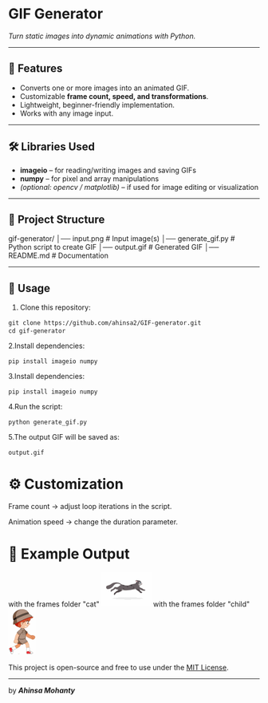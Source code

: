 # GIF Generator  
*Turn static images into dynamic animations with Python.*  

---

## 📌 Features  
- Converts one or more images into an animated GIF.  
- Customizable **frame count, speed, and transformations**.  
- Lightweight, beginner-friendly implementation.  
- Works with any image input.  

---

## 🛠️ Libraries Used  
- **imageio** – for reading/writing images and saving GIFs  
- **numpy** – for pixel and array manipulations  
- *(optional: opencv / matplotlib)* – if used for image editing or visualization  

---

## 📂 Project Structure  
gif-generator/
│── input.png # Input image(s)
│── generate_gif.py # Python script to create GIF
│── output.gif # Generated GIF
│── README.md # Documentation


---

## 🚀 Usage  
1. Clone this repository:  
```
git clone https://github.com/ahinsa2/GIF-generator.git
cd gif-generator
   ```
2.Install dependencies:
  ```
pip install imageio numpy
```
3.Install dependencies:
```
pip install imageio numpy
```
4.Run the script:
```
python generate_gif.py
```
5.The output GIF will be saved as:
```
output.gif
```
# ⚙️ Customization

Frame count  → adjust loop iterations in the script.

Animation speed → change the duration parameter.


# 📸 Example Output
with the frames folder "cat"
![Preview](output.gif)
with the frames folder "child"
![Preview](output1.gif)

This project is open-source and free to use under the [MIT License](./LICENSE).

---

by ***Ahinsa Mohanty***

